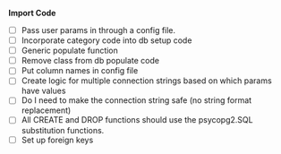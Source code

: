 **Import Code**
- [ ] Pass user params in through a config file.
- [ ] Incorporate category code into db setup code
- [ ] Generic populate function
- [ ] Remove class from db populate code
- [ ] Put column names in config file
- [ ] Create logic for multiple connection strings based on which params have values
- [ ] Do I need to make the connection string safe (no string format replacement)
- [ ] All CREATE and DROP functions should use the psycopg2.SQL substitution functions.
- [ ] Set up foreign keys
